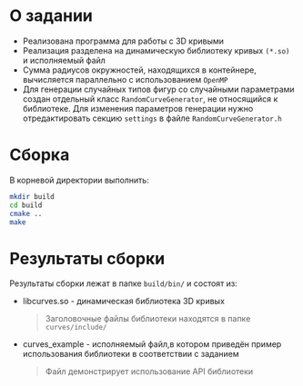 # О задании
* Реализована программа для работы с 3D кривыми
* Реализация разделена на динамическую библиотеку кривых `(*.so)` и исполняемый файл
* Сумма радиусов окружностей, находящихся в контейнере, вычисляется параллельно с использованием `OpenMP`
* Для генерации случайных типов фигур со случайными параметрами создан отдельный класс `RandomCurveGenerator`, не относящийся к библиотеке. Для изменения параметров генерации нужно отредактировать секцию `settings` в файле `RandomCurveGenerator.h`

# Сборка
В корневой директории выполнить:
```sh
mkdir build
cd build
cmake ..
make
```

# Результаты сборки
Результаты сборки лежат в папке `build/bin/` и состоят из:
* libcurves.so  - динамическая библиотека 3D кривых
  > Заголовочные файлы библиотеки находятся в папке `curves/include/`
* curves_example - исполняемый файл,в котором приведён пример использования библиотеки в соответствии с заданием
  > Файл демонстрирует использование API библиотеки
